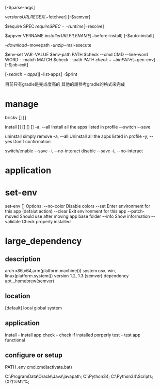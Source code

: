 


[-$parse-args]

$versions URL REGEX
[-$fetchver]
[-$semver]

$require SPEC
$require SPEC --runtime
[-$resolve]

$appver VERNAME
$installer URL FILENAME
[-$before-install]
[-$auto-install]

-$download
-$movepath
-$unzip
-$msi-execute

$env-set VAR=VALUE
$env-path PATH
$check --cmd CMD --line-word WORD --match MATCH
$check --path PATH
$check --bin PATH
[-$gen-env]
[-$job-exit]

[-$search-apps]
[-$list-apps]
-$print

目前只有gradle是完成度高的
其他的請參考gradle的格式來完成


manage
=================================
brickv <command> [<args>] [<options>]

install [<app-list>] [<options>] [<app-list>] [<options>]
  -a, --all               Install all the apps listed in profile
  --switch
  --save
  
uninstall                 simply remove
  -a, --all               Uninstall all the apps listed in profile
  -y, --yes               Don't confirmation

switch/enable
  --save
  -i, --no-interact
disable
  --save
  -i, --no-interact




application
=================================




set-env
=================================
set-env [<options>]
Options:
  --no-color              Disable colors
  --set                   Enter environment for this app (defalut action)
  --clear                 Exit environment for this app
  --patch-moved           Should use after moving app base folder
  --info                  Show information
  --validate              Check properly installed


large_dependency
=================================

description
-------------
arch  x86,x64,arm(platform.machine())
system osx, win, linux(platform.system())
version 1.2, 1.3 (semver)
dependency apt...homebrew(semver)


location
-------------
[default]
local
global
system


application
-------------
install - install app
check - check if installed porperly
test - test app functional 


configure or setup
-------------
PATH
.env
cmd.cmd(activate.bat)


C:\ProgramData\Oracle\Java\javapath;
C:\Python34\;
C:\Python34\Scripts;
(X?)%M2%;
